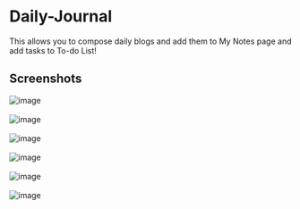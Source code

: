 # Daily-Journal
This allows you to compose daily blogs and add them to My Notes page and add tasks to To-do List!

## Screenshots
![image](https://user-images.githubusercontent.com/81305824/146341992-48d0ae3e-8b48-4b61-aea6-5469aa303a2c.png)
<br>
<br>
![image](https://user-images.githubusercontent.com/81305824/146639482-43069dc7-c657-4e12-9d90-5c88c2af9764.png)
<br>
<br>
![image](https://user-images.githubusercontent.com/81305824/146639506-f7b3120f-cb8d-4e84-b899-399ce544680b.png)
<br>
<br>
![image](https://user-images.githubusercontent.com/81305824/146639517-4cbd0d66-b0d1-4c23-9965-7aadb307487d.png)
<br>
<br>
![image](https://user-images.githubusercontent.com/81305824/146639545-3b956c75-336d-468d-bb41-60a81f5c888e.png)
<br>
<br>
![image](https://user-images.githubusercontent.com/81305824/146639558-2d16f7a5-aeb2-48b0-9bbe-e0211128eece.png)
